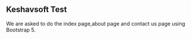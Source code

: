 ## Keshavsoft Test
We are asked to do the index page,about page and contact us page using Bootstrap 5.
